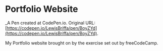 # Portfolio Website
 _A Pen created at CodePen.io. Original URL: [https://codepen.io/LewisBriffa/pen/BoyZYd](https://codepen.io/LewisBriffa/pen/BoyZYd).

 My Portfolio website brought on by the exercise set out by freeCodeCamp.

